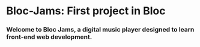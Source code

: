 # Bloc-Jams: First project in Bloc 

### Welcome to Bloc Jams, a digital music player designed to learn front-end web development.
